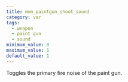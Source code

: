 ```yaml
---
title: mom_paintgun_shoot_sound
category: var
tags:
  - weapon
  - paint gun
  - sound
minimum_value: 0
maximum_value: 1
default_value: 1
---
```


Toggles the primary fire noise of the paint gun.